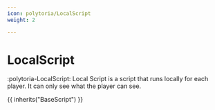 ```yaml
---
icon: polytoria/LocalScript
weight: 2

---
```


# LocalScript

:polytoria-LocalScript: Local Script is a script that runs locally for each player. It can only see what the player can see.

{{ inherits("BaseScript") }}
